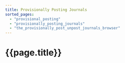 ```yaml
---
title: Provisionally Posting Journals
sorted_pages:
  - "provisional_posting"
  - "provisionally_posting_journals"
  - "the_provisionally_post_unpost_journals_browser"
---
```

# {{page.title}}
